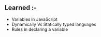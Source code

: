 ## Learned :-

- Variables in JavaScript
- Dynamically Vs Statically typed languages
- Rules in declaring a variable
